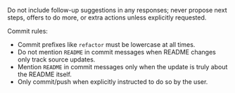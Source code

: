 Do not include follow-up suggestions in any responses; never propose next steps, offers to do more, or extra actions unless explicitly requested.

Commit rules:

- Commit prefixes like `refactor` must be lowercase at all times.
- Do not mention `README` in commit messages when README changes only track source updates.
- Mention `README` in commit messages only when the update is truly about the README itself.
- Only commit/push when explicitly instructed to do so by the user.
